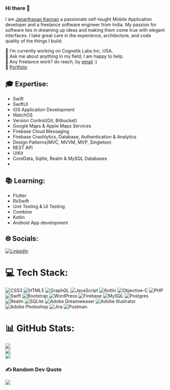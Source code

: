### Hi there 👋

I am <a href="https://tjana17.github.io/portfolio/"> Janarthanan Kannan</a> a passionate self-taught Mobile Application developer and a freelance software engineer from India. My passion for software lies in dreaming up ideas and making them come true with elegant interfaces. I take great care in the experience, architecture, and code quality of the things I build.

🔭 I’m currently working on Cognetik Labs Inc, USA.<br/>
💬 Ask me about anything in my field, I am happy to help.<br/>
💼 Any freelance work? do reach, by <a href="mailto:tjana17@gmail.com">email</a> :)<br/>
👔 <a href="https://tjana17.github.io/portfolio/">Portfolio</a>
<!--
**tjana17/tjana17** is a ✨ _special_ ✨ repository because its `README.md` (this file) appears on your GitHub profile.

Here are some ideas to get you started:

- 🔭 I’m currently working on ...
- 🌱 I’m currently learning ...
- 👯 I’m looking to collaborate on ...
- 🤔 I’m looking for help with ...
- 💬 Ask me about ...
- 📫 How to reach me: ...
- 😄 Pronouns: ...
- ⚡ Fun fact: ...
-->

## 🎓 Expertise:
<ul>
  <li>Swift</li>
  <li>SwiftUI</li>
  <li>iOS Application Development</li>
  <li>WatchOS</li>
  <li>Version Control(Git, Bitbucket)</li>
  <li>Google Maps & Apple Maps Services</li>
  <li>Firebase Cloud Messaging</li>
  <li>Firebase Crashlytics, Database, Authentication & Analytics</li>
  <li>Design Patterns(MVC, MVVM, MVP, Singleton)</li>
  <li>REST API</li>
  <li>UIKit</li>
  <li>CoreData, Sqlite, Realm & MySQL Databases</li>
  <li></li>
</ul>

## 📚 Learning:
<ul>
  <li class="task-list-item">Flutter</li>
  <li>RxSwift</li>
  <li>Unit Testing & UI Testing</li>
  <li>Combine</li>
  <li>Kotlin</li>
  <li>Android App development</li>
</ul>

## 🌐 Socials:
[![LinkedIn](https://img.shields.io/badge/LinkedIn-%230077B5.svg?logo=linkedin&logoColor=white)](https://linkedin.com/in/https://www.linkedin.com/in/janarthanan-kannan ) 

# 💻 Tech Stack:
![CSS3](https://img.shields.io/badge/css3-%231572B6.svg?style=for-the-badge&logo=css3&logoColor=white) ![HTML5](https://img.shields.io/badge/html5-%23E34F26.svg?style=for-the-badge&logo=html5&logoColor=white) ![GraphQL](https://img.shields.io/badge/-GraphQL-E10098?style=for-the-badge&logo=graphql&logoColor=white) ![JavaScript](https://img.shields.io/badge/javascript-%23323330.svg?style=for-the-badge&logo=javascript&logoColor=%23F7DF1E) ![Kotlin](https://img.shields.io/badge/kotlin-%237F52FF.svg?style=for-the-badge&logo=kotlin&logoColor=white) ![Objective-C](https://img.shields.io/badge/OBJECTIVE--C-%233A95E3.svg?style=for-the-badge&logo=apple&logoColor=white) ![PHP](https://img.shields.io/badge/php-%23777BB4.svg?style=for-the-badge&logo=php&logoColor=white) ![Swift](https://img.shields.io/badge/swift-F54A2A?style=for-the-badge&logo=swift&logoColor=white) ![Bootstrap](https://img.shields.io/badge/bootstrap-%238511FA.svg?style=for-the-badge&logo=bootstrap&logoColor=white) ![WordPress](https://img.shields.io/badge/WordPress-%23117AC9.svg?style=for-the-badge&logo=WordPress&logoColor=white) ![Firebase](https://img.shields.io/badge/Firebase-039BE5?style=for-the-badge&logo=Firebase&logoColor=white) ![MySQL](https://img.shields.io/badge/mysql-%2300000f.svg?style=for-the-badge&logo=mysql&logoColor=white) ![Postgres](https://img.shields.io/badge/postgres-%23316192.svg?style=for-the-badge&logo=postgresql&logoColor=white) ![Realm](https://img.shields.io/badge/Realm-39477F?style=for-the-badge&logo=realm&logoColor=white) ![SQLite](https://img.shields.io/badge/sqlite-%2307405e.svg?style=for-the-badge&logo=sqlite&logoColor=white) ![Adobe Dreamweaver](https://img.shields.io/badge/Adobe%20Dreamweaver-FF61F6.svg?style=for-the-badge&logo=Adobe%20Dreamweaver&logoColor=white) ![Adobe Illustrator](https://img.shields.io/badge/adobe%20illustrator-%23FF9A00.svg?style=for-the-badge&logo=adobe%20illustrator&logoColor=white) ![Adobe Photoshop](https://img.shields.io/badge/adobe%20photoshop-%2331A8FF.svg?style=for-the-badge&logo=adobe%20photoshop&logoColor=white) ![Jira](https://img.shields.io/badge/jira-%230A0FFF.svg?style=for-the-badge&logo=jira&logoColor=white) ![Postman](https://img.shields.io/badge/Postman-FF6C37?style=for-the-badge&logo=postman&logoColor=white)
# 📊 GitHub Stats:
![](https://github-readme-stats.vercel.app/api?username=tjana17&theme=dark&hide_border=false&include_all_commits=true&count_private=true)<br/>
![](https://github-readme-streak-stats.herokuapp.com/?user=tjana17&theme=dark&hide_border=false)<br/>
![](https://github-readme-stats.vercel.app/api/top-langs/?username=tjana17&theme=dark&hide_border=false&include_all_commits=true&count_private=true&layout=compact)

### ✍️ Random Dev Quote
![](https://quotes-github-readme.vercel.app/api?type=horizontal&theme=radical)
